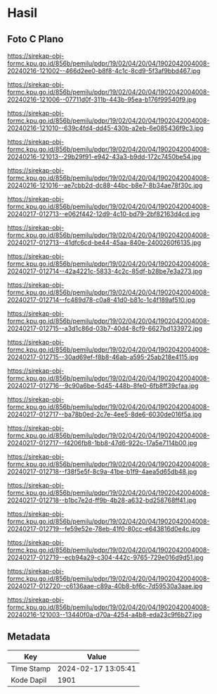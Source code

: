 # Hasil

## Foto C Plano

https://sirekap-obj-formc.kpu.go.id/856b/pemilu/pdpr/19/02/04/20/04/1902042004008-20240216-121002--466d2ee0-b8f8-4c1c-8cd9-5f3af9bbd467.jpg

https://sirekap-obj-formc.kpu.go.id/856b/pemilu/pdpr/19/02/04/20/04/1902042004008-20240216-121006--07711d0f-311b-443b-95ea-b176f99540f9.jpg

https://sirekap-obj-formc.kpu.go.id/856b/pemilu/pdpr/19/02/04/20/04/1902042004008-20240216-121010--639c4fd4-dd45-430b-a2eb-6e085436f9c3.jpg

https://sirekap-obj-formc.kpu.go.id/856b/pemilu/pdpr/19/02/04/20/04/1902042004008-20240216-121013--29b29f91-e942-43a3-b9dd-172c7450be54.jpg

https://sirekap-obj-formc.kpu.go.id/856b/pemilu/pdpr/19/02/04/20/04/1902042004008-20240216-121016--ae7cbb2d-dc88-44bc-b8e7-8b34ae78f30c.jpg

https://sirekap-obj-formc.kpu.go.id/856b/pemilu/pdpr/19/02/04/20/04/1902042004008-20240217-012713--e062f442-12d9-4c10-bd79-2bf82163d4cd.jpg

https://sirekap-obj-formc.kpu.go.id/856b/pemilu/pdpr/19/02/04/20/04/1902042004008-20240217-012713--41dfc6cd-be44-45aa-840e-2400260f6135.jpg

https://sirekap-obj-formc.kpu.go.id/856b/pemilu/pdpr/19/02/04/20/04/1902042004008-20240217-012714--42a4221c-5833-4c2c-85df-b28be7e3a273.jpg

https://sirekap-obj-formc.kpu.go.id/856b/pemilu/pdpr/19/02/04/20/04/1902042004008-20240217-012714--fc489d78-c0a8-41d0-b81c-1c4f189af510.jpg

https://sirekap-obj-formc.kpu.go.id/856b/pemilu/pdpr/19/02/04/20/04/1902042004008-20240217-012715--a3d1c86d-03b7-40d4-8cf9-6627bd133972.jpg

https://sirekap-obj-formc.kpu.go.id/856b/pemilu/pdpr/19/02/04/20/04/1902042004008-20240217-012715--30ad69ef-f8b8-46ab-a595-25ab218e4115.jpg

https://sirekap-obj-formc.kpu.go.id/856b/pemilu/pdpr/19/02/04/20/04/1902042004008-20240217-012716--9c90a6be-5d45-448b-8fe0-6fb8ff39cfaa.jpg

https://sirekap-obj-formc.kpu.go.id/856b/pemilu/pdpr/19/02/04/20/04/1902042004008-20240217-012717--ba78b0ed-2c7e-4ee5-8de6-6030de016f5a.jpg

https://sirekap-obj-formc.kpu.go.id/856b/pemilu/pdpr/19/02/04/20/04/1902042004008-20240217-012717--f4206fb8-1bb8-47d6-922c-17a5e7114b00.jpg

https://sirekap-obj-formc.kpu.go.id/856b/pemilu/pdpr/19/02/04/20/04/1902042004008-20240217-012718--f38f5e5f-8c9a-41be-b1f9-4aea5d65db48.jpg

https://sirekap-obj-formc.kpu.go.id/856b/pemilu/pdpr/19/02/04/20/04/1902042004008-20240217-012718--b1bc7e2d-ff9b-4b28-a632-bd258768ff41.jpg

https://sirekap-obj-formc.kpu.go.id/856b/pemilu/pdpr/19/02/04/20/04/1902042004008-20240217-012719--fe59e52e-78eb-41f0-80cc-e643816d0e4c.jpg

https://sirekap-obj-formc.kpu.go.id/856b/pemilu/pdpr/19/02/04/20/04/1902042004008-20240217-012719--ecb94a29-c304-442c-9765-729e016d9d51.jpg

https://sirekap-obj-formc.kpu.go.id/856b/pemilu/pdpr/19/02/04/20/04/1902042004008-20240217-012720--c6136aae-c89a-40b8-bf6c-7d59530a3aae.jpg

https://sirekap-obj-formc.kpu.go.id/856b/pemilu/pdpr/19/02/04/20/04/1902042004008-20240216-121003--13440f0a-d70a-4254-a4b8-eda23c9f6b27.jpg


## Metadata

| Key        | Value               |
| ---------- | ------------------- |
| Time Stamp | 2024-02-17 13:05:41 |
| Kode Dapil | 1901                |




